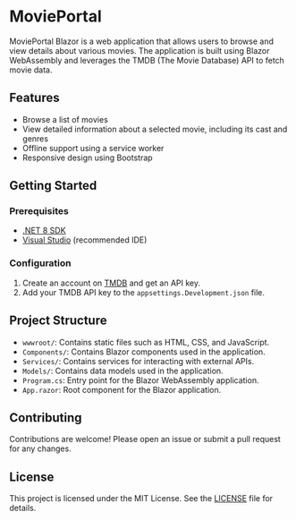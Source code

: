 # MoviePortal

MoviePortal Blazor is a web application that allows users to browse and view details about various movies. The application is built using Blazor WebAssembly and leverages the TMDB (The Movie Database) API to fetch movie data.

## Features

- Browse a list of movies
- View detailed information about a selected movie, including its cast and genres
- Offline support using a service worker
- Responsive design using Bootstrap

## Getting Started

### Prerequisites

- [.NET 8 SDK](https://dotnet.microsoft.com/en-us/download/dotnet/8.0)
- [Visual Studio](https://visualstudio.microsoft.com/) (recommended IDE)


### Configuration

1. Create an account on [TMDB](https://www.themoviedb.org/) and get an API key.
2. Add your TMDB API key to the `appsettings.Development.json` file.
    

## Project Structure

- `wwwroot/`: Contains static files such as HTML, CSS, and JavaScript.
- `Components/`: Contains Blazor components used in the application.
- `Services/`: Contains services for interacting with external APIs.
- `Models/`: Contains data models used in the application.
- `Program.cs`: Entry point for the Blazor WebAssembly application.
- `App.razor`: Root component for the Blazor application.

## Contributing

Contributions are welcome! Please open an issue or submit a pull request for any changes.

## License

This project is licensed under the MIT License. See the [LICENSE](LICENSE) file for details.
